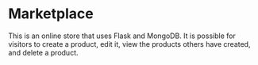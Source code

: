 # Marketplace
This is an online store that uses Flask and MongoDB. It is possible for visitors to create a product, edit it, view the products others have created, and delete a product.
